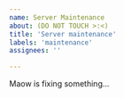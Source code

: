 ```yaml
---
name: Server Maintenance 
about: (DO NOT TOUCH >:<)
title: 'Server maintenance'
labels: 'maintenance'
assignees: ''

---
```


<!--
start: 2022-00-00T00:00:00.000+07:00
end: 2022-00-00T00:00:00.000+07:00
expectedDown: archive-server-hydrus-network-api, archive-booru-hy-booru, photo-prism
expectedDegraded: archive-server-hydrus-network-api, archive-booru-hy-booru, photo-prism
-->

Maow is fixing something...
